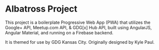 # Albatross Project

This project is a boilerplate Progressive Web App (PWA) that utilizes the Google+ API, Meetup.com API, & GDG[x] Hub API, built using AngularJS, Angular Material, and running on a Firebase backend.

It is themed for use by GDG Kansas City. Originally designed by Kyle Paul.

